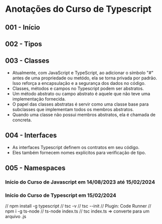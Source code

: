 # Anotações do Curso de Typescript

## 001 - Início

## 002 - Tipos

## 003 - Classes

- Atualmente, com JavaScript e TypeScript, ao adicionar o símbolo "#" antes de uma propriedade ou metódo, ela se torna privada por padrão. Isso reforça a encapsulação e a segurança dos dados no código.
- Classes, métodos e campos no Typescript podem ser abstratos.
- Um método abstrato ou campo abstrato é aquele que não teve uma implementação fornecida.
- O papel das classes abstratas é servir como uma classe base para subclasses que implementam todos os membros abstratos.
- Quando uma classe não possui membros abstratos, ela é chamada de concreta.

## 004 - Interfaces
 
- As interfaces Typescript definem os contratos em seu código.
- Eles também fornecem nomes explícitos para verificação de tipo.

## 005 - Namespaces


### Início do Curso de Javascript em 14/08/2023 até 15/02/2024

### Início do Curso de Typescript em 15/02/2024

// npm install -g typescript
// tsc -v
// tsc --init
// Plugin: Code Runner
// npm i -g ts-node
// ts-node index.ts
// tsc index.ts => converte para um arquivo .js